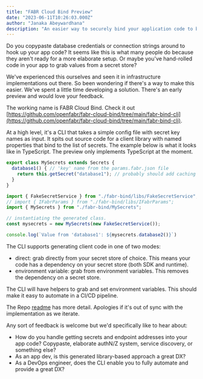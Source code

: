 ```yaml
---
title: "FABR Cloud Bind Preview"
date: "2023-06-11T10:26:03.000Z"
author: "Janaka Abeywardhana"
description: "An easier way to securely bind your application code to backends like databases."
---
```


Do you copypaste database credentials or connection strings around to hook up your app code? It seems like this is what many people do because they aren't ready for a more elaborate setup. Or maybe you've hand-rolled code in your app to grab values from a secret store?

We've experienced this ourselves and seen it in infrastructure implementations out there. So been wondering if there's a way to make this easier. We've spent a little time developing a solution. There's an early preview and would love your feedback.

The working name is FABR Cloud Bind. Check it out [https://github.com/openfabr/fabr-cloud-bind/tree/main/fabr-bind-cli](https://github.com/openfabr/fabr-cloud-bind/tree/main/fabr-bind-cli).

At a high level, it's a CLI that takes a simple config file with secret key names as input. It spits out source code for a client library with named properties that bind to the list of secrets. The example below is what it looks like in TypeScript. The preview only implements TypeScript at the moment.

```typescript generated class
export class MySecrets extends Secrets {
  database1() { // 'key' name from the params.fabr.json file 
    return this.getSecret("database1"); // probably should add caching here?
  }
}
```

```typescript example usage in app code
import { FakeSecretService } from "./fabr-bind/libs/FakeSecretService";
// import { IFabrParams } from "./fabr-bind/libs/IFabrParams";
import { MySecrets } from "./fabr-bind/MySecrets";

// instantiating the generated class.
const mysecrets = new MySecrets(new FakeSecretService()); 

console.log(`Value from 'database1': ${mysecrets.database2()}`)
```

The CLI supports generating client code in one of two modes:

- direct: grab directly from your secret store of choice. This means your code has a dependency on your secret store (both SDK and runtime).
- environment variable: grab from environment variables. This removes the dependency on a secret store. 

The CLI will have helpers to grab and set environment variables. This should make it easy to automate in a CI/CD pipeline.

The Repo [readme](https://github.com/openfabr/fabr-cloud-bind/tree/main/fabr-bind-cli) has more detail. Apologies if it's out of sync with the implementation as we iterate.

Any sort of feedback is welcome but we'd specifically like to hear about:

- How do you handle getting secrets and endpoint addresses into your app code? Copypaste, elaborate authN/Z system, service discovery, or something else?
- As an app dev, is this generated library-based approach a great DX?
- As a DevOps engineer, does the CLI enable you to fully automate and provide a great DX?
